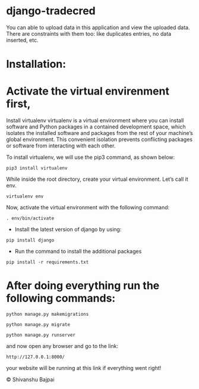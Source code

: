 # django-tradecred
You can able to upload data in this application and view the uploaded data. There are constraints with them too: like duplicates entries, no data inserted, etc.

# Installation:

# Activate the virtual envirenment first,
Install virtualenv
virtualenv is a virtual environment where you can install software and Python packages in a contained development space, which isolates the installed software and packages from the rest of your machine’s global environment. This convenient isolation prevents conflicting packages or software from interacting with each other.

To install virtualenv, we will use the pip3 command, as shown below:
```
pip3 install virtualenv
```
While inside the root directory, create your virtual environment. Let’s call it env.
```
virtualenv env
```
Now, activate the virtual environment with the following command:
```
. env/bin/activate
```

* Install the latest version of django by using:
```
pip install django
```
* Run the command to install the additional packages
```
pip install -r requirements.txt
```


# After doing everything run the following commands:
```
python manage.py makemigrations
```
```
python manage.py migrate
```
```
python manage.py runserver
```
and now open any browser and go to the link:
```
http://127.0.0.1:8000/
```
your website will be running at this link if everything went right!


&copy; Shivanshu Bajpai
